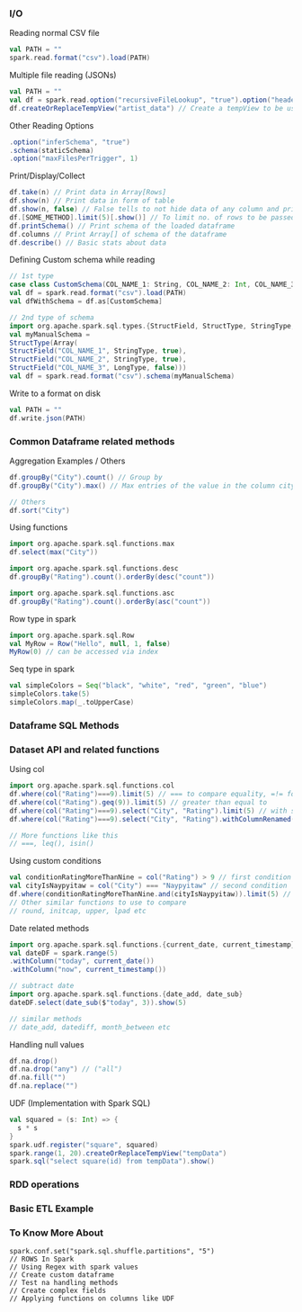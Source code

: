 ### I/O

Reading normal CSV file

```scala
val PATH = ""
spark.read.format("csv").load(PATH)
```

Multiple file reading (JSONs)

```scala
val PATH = ""
val df = spark.read.option("recursiveFileLookup", "true").option("header", "true").json(PATH)
df.createOrReplaceTempView("artist_data") // Create a tempView to be used for SQL queries on the DF
```

Other Reading Options

```scala
.option("inferSchema", "true")
.schema(staticSchema)
.option("maxFilesPerTrigger", 1)
```

Print/Display/Collect

```scala
df.take(n) // Print data in Array[Rows]
df.show(n) // Print data in form of table
df.show(n, false) // False tells to not hide data of any column and print complete val
df.[SOME_METHOD].limit(5)[.show()] // To limit no. of rows to be passed forward
df.printSchema() // Print schema of the loaded dataframe
df.columns // Print Array[] of schema of the dataframe
df.describe() // Basic stats about data
```

Defining Custom schema while reading

```scala
// 1st type
case class CustomSchema(COL_NAME_1: String, COL_NAME_2: Int, COL_NAME_3...)
val df = spark.read.format("csv").load(PATH)
val dfWithSchema = df.as[CustomSchema]

// 2nd type of schema
import org.apache.spark.sql.types.{StructField, StructType, StringType, LongType}
val myManualSchema = 
StructType(Array(
StructField("COL_NAME_1", StringType, true),
StructField("COL_NAME_2", StringType, true),
StructField("COL_NAME_3", LongType, false)))
val df = spark.read.format("csv").schema(myManualSchema)
```

Write to a format on disk

```scala
val PATH = ""
df.write.json(PATH)
```

### Common Dataframe related methods

Aggregation Examples / Others

```scala
df.groupBy("City").count() // Group by
df.groupBy("City").max() // Max entries of the value in the column city

// Others
df.sort("City")
```

Using functions

```scala
import org.apache.spark.sql.functions.max
df.select(max("City"))

import org.apache.spark.sql.functions.desc
df.groupBy("Rating").count().orderBy(desc("count"))

import org.apache.spark.sql.functions.asc
df.groupBy("Rating").count().orderBy(asc("count"))
```

Row type in spark

```scala
import org.apache.spark.sql.Row
val MyRow = Row("Hello", null, 1, false)
MyRow(0) // can be accessed via index
```

Seq type in spark

```scala
val simpleColors = Seq("black", "white", "red", "green", "blue")
simpleColors.take(5)
simpleColors.map(_.toUpperCase)
```



### Dataframe SQL Methods

### Dataset API and related functions

Using col

```scala
import org.apache.spark.sql.functions.col
df.where(col("Rating")===9).limit(5) // === to compare equality, =!= for not equal to
df.where(col("Rating").geq(9)).limit(5) // greater than equal to
df.where(col("Rating")===9).select("City", "Rating").limit(5) // with select()
df.where(col("Rating")===9).select("City", "Rating").withColumnRenamed("City", "DataCity").limit(5) // rename column

// More functions like this
// ===, leq(), isin()
```

Using custom conditions

```scala
val conditionRatingMoreThanNine = col("Rating") > 9 // first condition
val cityIsNaypyitaw = col("City") === "Naypyitaw" // second condition
df.where(conditionRatingMoreThanNine.and(cityIsNaypyitaw)).limit(5) // .and() .or() etc
// Other similar functions to use to compare
// round, initcap, upper, lpad etc
```

Date related methods

```scala
import org.apache.spark.sql.functions.{current_date, current_timestamp}
val dateDF = spark.range(5)
.withColumn("today", current_date())
.withColumn("now", current_timestamp())

// subtract date
import org.apache.spark.sql.functions.{date_add, date_sub}
dateDF.select(date_sub($"today", 3)).show(5)

// similar methods
// date_add, datediff, month_between etc
```

Handling null values

```scala
df.na.drop()
df.na.drop("any") // ("all")
df.na.fill("")
df.na.replace("")
```

UDF (Implementation with Spark SQL)

```scala
val squared = (s: Int) => {
  s * s
}
spark.udf.register("square", squared)
spark.range(1, 20).createOrReplaceTempView("tempData")
spark.sql("select square(id) from tempData").show()
```

### RDD operations


### Basic ETL Example

### To Know More About

```
spark.conf.set("spark.sql.shuffle.partitions", "5")
// ROWS In Spark
// Using Regex with spark values
// Create custom dataframe
// Test na handling methods
// Create complex fields
// Applying functions on columns like UDF
```